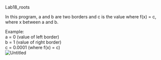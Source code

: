 Lab18_roots  
  
In this program, a and b are two borders and c is the value where f(x) = c, where x between a and b.  
  
  Example:    
  a = 0 (value of left border)  
  b = 1 (value of right border)  
  c = 0.0001 (where f(x) = c)  
  ![Untitled](https://user-images.githubusercontent.com/89953755/145563318-98d4d2ed-2208-433a-893d-692ea94c656f.png)  
    
 
